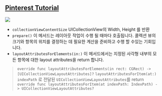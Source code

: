 
## [Pinterest Tutorial](https://www.raywenderlich.com/392-uicollectionview-custom-layout-tutorial-pinterest)

![](https://koenig-media.raywenderlich.com/uploads/2015/05/layout-lifecycle.png)

* `collectionViewContentSize` UICollectionView의 Width, Height 를 반환
* `prepare()` 이 메서드는 레이아웃 작업이 수행 될 때마다 호출됩니다. 콜렉션 뷰의 크기와 항목의 위치를 ​​결정하는 데 필요한 계산을 준비하고 수행 할 수있는 기회입니다.
* `layoutAttributesForElements(in:)` 이 메서드에서는 지정된 사각형 내부의 모든 항목에 대한 layout attributes을 return 합니다.
> `override func layoutAttributesForElements(in rect: CGRect) -> [UICollectionViewLayoutAttributes]?`
`layoutAttributesForItem(at:)`  `indexPath` 로 전달된 `UICollectionViewLayoutAttributes`를 return
> `override func layoutAttributesForItem(at indexPath: IndexPath) -> UICollectionViewLayoutAttributes?`
